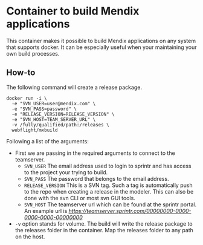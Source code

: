 # Container to build Mendix applications
This container makes it possible to build Mendix applications on any system that supports docker. It can be especially useful when your maintaining your own build processes.

## How-to
The following command will create a release package.
```
docker run -i \
  -e "SVN_USER=user@mendix.com" \
  -e "SVN_PASS=password" \
  -e "RELEASE_VERSION=RELEASE_VERSION" \
  -e "SVN_HOST=TEAM_SERVER_URL" \
  -v /fully/qualified/path:/releases \
  webflight/mxbuild
```

Following a list of the arguments:
- First we are passing in the required arguments to connect to the teamserver.
  - `SVN_USER` The email address used to login to sprintr and has access to the project your trying to build.
  - `SVN_PASS` The password that belongs to the email address.
  - `RELEASE_VERSION` This is a SVN tag. Such a tag is automatically push to the repo when creating a release in the modeler. This can also be done with the svn CLI or most svn GUI tools.
  - `SVN_HOST` The teamserver url which can be found at the sprintr portal. An example url is _https://teamserver.sprintr.com/00000000-0000-0000-0000-00000000_
- `-v` option stands for volume. The build will write the release package to the releases folder in the container. Map the releases folder to any path on the host.
